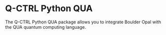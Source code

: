 # Q-CTRL Python QUA

The Q-CTRL Python QUA package allows you to integrate Boulder Opal with the QUA
quantum computing language.
